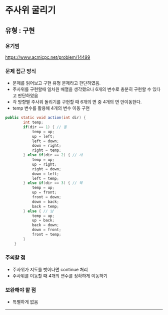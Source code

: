 # 주사위 굴리기
## 유형 : 구현
### 윤기범
https://www.acmicpc.net/problem/14499

### 문제 접근 방식
  - 문제를 읽어보고 구현 유형 문제라고 판단하였음.
  - 주사위를 구현할때 일차원 배열을 생각했으나 6개의 변수로 충분히 구현할 수 있다고 판단하였음
  - 각 방향별 주사위 돌리기를 구현할 때 6개의 면 중 4개의 면 만이동한다. 
  - temp 변수를 활용해 4개의 변수 이동 구현
``` Java
public static void action(int dir) {
        int temp;
        if(dir == 1) { // 동
            temp = up;
            up = left;
            left = down;
            down = right;
            right = temp;
        } else if(dir == 2) { // 서
            temp = up;
            up = right;
            right = down;
            down = left;
            left = temp;
        } else if(dir == 3) { // 북
            temp = up;
            up = front;
            front = down;
            down = back;
            back = temp;
        } else { // 남
            temp = up;
            up = back;
            back = down;
            down = front;
            front = temp;
        }
    }
```

### 주의할 점
  - 주사위가 지도를 벗어나면 continue 처리
  - 주사위를 이동할 때 4개의 변수를 정확하게 이동하기

### 보완해야 할 점
  - 특별하게 없음

<hr>
